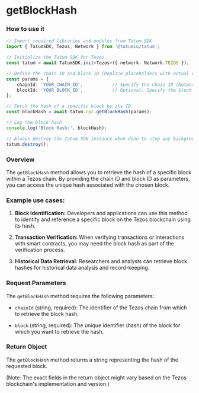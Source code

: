 # getBlockHash

### How to use it

```typescript
// Import required libraries and modules from Tatum SDK
import { TatumSDK, Tezos, Network } from '@tatumio/tatum';

// Initialize the Tatum SDK for Tezos
const tatum = await TatumSDK.init<Tezos>({ network: Network.TEZOS });

// Define the chain ID and block ID (Replace placeholders with actual values)
const params = { 
    chainId: 'YOUR_CHAIN_ID',           // Specify the chain ID (Network identifier)
    blockId: 'YOUR_BLOCK_ID',           // Optional: Specify the block ID (hash)
};

// Fetch the hash of a specific block by its ID
const blockHash = await tatum.rpc.getBlockHash(params);

// Log the block hash
console.log('Block Hash:', blockHash);

// Always destroy the Tatum SDK instance when done to stop any background processes
tatum.destroy();
```

### Overview

The `getBlockHash` method allows you to retrieve the hash of a specific block within a Tezos chain. By providing the chain ID and block ID as parameters, you can access the unique hash associated with the chosen block.

### Example use cases:

1. **Block Identification:**
   Developers and applications can use this method to identify and reference a specific block on the Tezos blockchain using its hash.

2. **Transaction Verification:**
   When verifying transactions or interactions with smart contracts, you may need the block hash as part of the verification process.

3. **Historical Data Retrieval:**
   Researchers and analysts can retrieve block hashes for historical data analysis and record-keeping.

### Request Parameters

The `getBlockHash` method requires the following parameters:

- `chainId` (string, required): 
  The identifier of the Tezos chain from which to retrieve the block hash.

- `block` (string, required): 
  The unique identifier (hash) of the block for which you want to retrieve the hash.

### Return Object

The `getBlockHash` method returns a string representing the hash of the requested block.

(Note: The exact fields in the return object might vary based on the Tezos blockchain's implementation and version.)